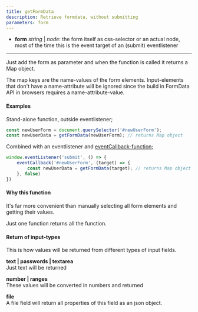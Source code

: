 ```yaml
---
title: getFormData
description: Retrieve formdata, without submitting
parameters: form
---
```


- **form** *string* | *node*: the form itself as css-selector or an actual node, most of the time this is the event target of an (submit) eventlistener

---

Just add the form as parameter and when the function is called it returns a Map object.

The map keys are the name-values of the form elements. Input-elements that don't have a name-attribute will be ignored since the build in FormData API in browsers requires a name-attribute-value.

#### Examples
Stand-alone function, outside eventlistener;

```js
const newUserForm = document.querySelector('#newUserForm');
const newUserData = getFormData(newUserForm); // returns Map object
```

Combined with an eventlistener and [eventCallback-function](#eventcallback);

```js
window.eventListener('submit', () => {
    eventCallback('#newUserForm', (target) => {
        const newUserData = getFormData(target); // returns Map object
    }, false)
})
```

#### Why this function

It's far more convenient than manually selecting all form elements and getting their values.

Just one function returns all the function.

#### Return of input-types
This is how values will be returned from different types of input fields.

**text | passwords | textarea**<br>
Just text will be returned

**number | ranges**<br>
These values will be converted in numbers and returned

**file**<br>
A file field will return all properties of this field as an json object.
